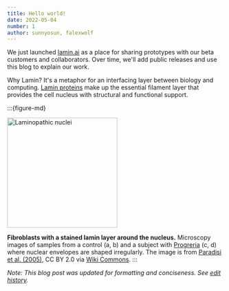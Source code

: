 ```yaml
---
title: Hello world!
date: 2022-05-04
number: 1
author: sunnyosun, falexwolf
---
```


We just launched [lamin.ai](https://lamin.ai) as a place for sharing prototypes with our beta customers and collaborators.
Over time, we'll add public releases and use this blog to explain our work.

Why Lamin? It's a metaphor for an interfacing layer between biology and computing.
[Lamin proteins](https://en.wikipedia.org/wiki/Lamin) make up the essential filament layer that provides the cell nucleus with structural and functional support.

:::{figure-md}

<img width="256" alt="Laminopathic nuclei" src="https://upload.wikimedia.org/wikipedia/commons/2/28/Laminopathic_nuclei.jpg">

**Fibroblasts with a stained lamin layer around the nucleus.** Microscopy images of samples from a control (a, b) and a subject with [Progreria](https://en.wikipedia.org/wiki/Progeria) (c, d) where nuclear envelopes are shaped irregularly. The image is from [Paradisi et al. (2005)](https://doi.org/10.1186/1471-2121-6-27), CC BY 2.0 via [Wiki Commons](https://commons.wikimedia.org/wiki/File:Laminopathic_nuclei.jpg).
:::

_Note: This blog post was updated for formatting and conciseness. See [edit history](https://github.com/laminlabs/legacy-lamin-blog/commits/main/2022/hello.md)._
